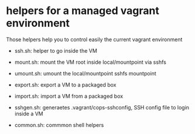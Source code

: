 # helpers for a managed vagrant environment



Those helpers help you to control easily the current vagrant environment

- ssh.sh: helper to go inside the VM

- mount.sh: mount the VM root inside local/mountpoint via sshfs
- umount.sh: umount the local/mountpoint sshfs mountpoint

- export.sh: export a VM to a packaged box
- import.sh: import a VM from a packaged box


- sshgen.sh: generaetes .vagrant/cops-sshconfig, SSH config file to login inside a VM
- common.sh: commmon shell helpers
